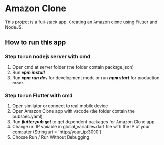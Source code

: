 # Amazon Clone

This project is a full-stack app. Creating an Amazon clone using Flutter and NodeJS.

## How to run this app

### Step to run nodejs server with cmd
1. Open cmd at server folder (the folder contain package.json)
2. Run ***npm install***
3. Run ***npm run dev*** for development mode or run ***npm start*** for production mode

### Step to run Flutter with cmd
1. Open similator or connect to real mobile device
2. Open Amazon Clone app with vscode (the folder contain the pubspec.yaml)
3. Run ***flutter pub get*** to get dependent packages for Amazon Clone app
4. Change uri IP variable in global_variables.dart file with the IP of your computer (String uri = 'http://your_ip:3000')
5. Choose Run / Run Without Debugging
